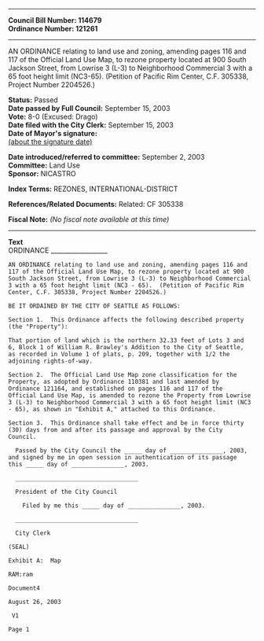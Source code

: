 * * * * *  
  
**Council Bill Number: [](#h0)[](#h2)114679**   
**Ordinance Number: 121261**  
  
* * * * *  
  
AN ORDINANCE relating to land use and zoning, amending pages 116 and 117 of the Official Land Use Map, to rezone property located at 900 South Jackson Street, from Lowrise 3 (L-3) to Neighborhood Commercial 3 with a 65 foot height limit (NC3-65). (Petition of Pacific Rim Center, C.F. 305338, Project Number 2204526.)  
  
**Status:** Passed   
**Date passed by Full Council:** September 15, 2003   
**Vote:** 8-0 (Excused: Drago)   
**Date filed with the City Clerk:** September 15, 2003   
**Date of Mayor's signature:**   
[(about the signature date)](/~public/approvaldate.htm)   
  
  
**Date introduced/referred to committee:** September 2, 2003   
**Committee:** Land Use   
**Sponsor:** NICASTRO   
  
**Index Terms:** REZONES, INTERNATIONAL-DISTRICT  
  
**References/Related Documents:** Related: CF 305338  
  
**Fiscal Note:** *(No fiscal note available at this time)*  
  
* * * * *  
  
**Text**  
    ORDINANCE __________________  
  
    AN ORDINANCE relating to land use and zoning, amending pages 116 and  
    117 of the Official Land Use Map, to rezone property located at 900  
    South Jackson Street, from Lowrise 3 (L-3) to Neighborhood Commercial  
    3 with a 65 foot height limit (NC3 - 65).  (Petition of Pacific Rim  
    Center, C.F. 305338, Project Number 2204526.)  
  
    BE IT ORDAINED BY THE CITY OF SEATTLE AS FOLLOWS:  
  
    Section 1.  This Ordinance affects the following described property  
    (the "Property"):  
  
    That portion of land which is the northern 32.33 feet of Lots 3 and  
    6, Block 1 of William R. Brawley's Addition to the City of Seattle,  
    as recorded in Volume 1 of plats, p. 209, together with 1/2 the  
    adjoining rights-of-way.  
  
    Section 2.  The Official Land Use Map zone classification for the  
    Property, as adopted by Ordinance 110381 and last amended by  
    Ordinance 121164, and established on pages 116 and 117 of the  
    Official Land Use Map, is amended to rezone the Property from Lowrise  
    3 (L-3) to Neighborhood Commercial 3 with a 65 foot height limit (NC3  
    - 65), as shown in "Exhibit A," attached to this Ordinance.  
  
    Section 3.  This Ordinance shall take effect and be in force thirty  
    (30) days from and after its passage and approval by the City  
    Council.  
  
      Passed by the City Council the _____ day of _______________, 2003,  
    and signed by me in open session in authentication of its passage  
    this _____ day of _______________, 2003.  
  
      ___________________________________  
  
      President of the City Council  
  
        Filed by me this _____ day of _______________, 2003.  
  
      ___________________________________  
  
      City Clerk  
  
    (SEAL)  
  
    Exhibit A:  Map  
  
    RAM:ram  
  
    Document4  
  
    August 26, 2003  
  
     V1  
  
    Page 1  
